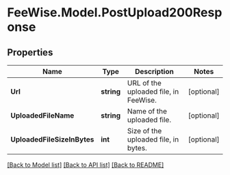 # FeeWise.Model.PostUpload200Response

## Properties

Name | Type | Description | Notes
------------ | ------------- | ------------- | -------------
**Url** | **string** | URL of the uploaded file, in FeeWise. | [optional] 
**UploadedFileName** | **string** | Name of the uploaded file. | [optional] 
**UploadedFileSizeInBytes** | **int** | Size of the uploaded file, in bytes. | [optional] 

[[Back to Model list]](../README.md#documentation-for-models) [[Back to API list]](../README.md#documentation-for-api-endpoints) [[Back to README]](../README.md)

